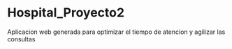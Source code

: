 # Hospital_Proyecto2
Aplicacion web generada para optimizar el tiempo de atencion y agilizar las consultas
